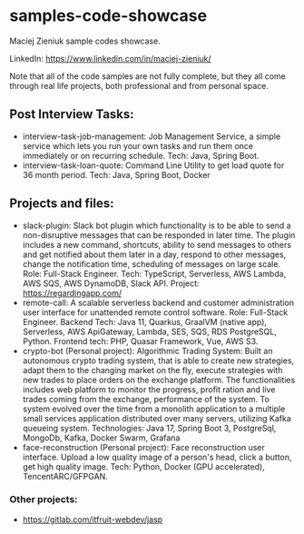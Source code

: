 # samples-code-showcase
Maciej Zieniuk sample codes showcase.

LinkedIn: https://www.linkedin.com/in/maciej-zieniuk/

Note that all of the code samples are not fully complete, but they all come through real life projects, both professional and from personal space.

## Post Interview Tasks:
- interview-task-job-management: Job Management Service, a simple service which lets you run your own tasks and run them once immediately or on recurring schedule. Tech: Java, Spring Boot.
- interview-task-loan-quote: Command Line Utility to get load quote for 36 month period. Tech: Java, Spring Boot, Docker
## Projects and files:
- slack-plugin: Slack bot plugin which functionality is to be able to send a non-disruptive messages that can be responded in later time. The plugin includes a new command, shortcuts, ability to send messages to others and get notified about them later in a day, respond to other messages, change the notification time, scheduling of messages on large scale. Role: Full-Stack Engineer. Tech: TypeScript, Serverless, AWS Lambda, AWS SQS, AWS DynamoDB, Slack API. Project: https://regardingapp.com/
- remote-call: A scalable serverless backend and customer administration user interface for unattended remote control software. Role: Full-Stack Engineer. Backend Tech: Java 11, Quarkus, GraalVM (native app), Serverless, AWS ApiGateway, Lambda, SES, SQS, RDS PostgreSQL, Python. Frontend tech: PHP, Quasar Framework, Vue, AWS S3.
- crypto-bot (Personal project): Algorithmic Trading System: Built an autonomous crypto trading system, that is able to create new strategies, adapt them to the changing market on the fly, execute strategies with new trades to place orders on the exchange platform. The functionalities includes web platform to monitor the progress, profit ration and live trades coming from the exchange, performance of the system. To system evolved over the time from a monolith application to a multiple small services application distributed over many servers, utilizing Kafka queueing system. Technologies: Java 17, Spring Boot 3, PostgreSql, MongoDb, Kafka, Docker Swarm, Grafana
- face-reconstruction (Personal project): Face reconstruction user interface. Upload a low quality image of a person's head, click a button, get high quality image. Tech: Python, Docker (GPU accelerated), TencentARC/GFPGAN.

### Other projects:
- https://gitlab.com/itfruit-webdev/jasp
